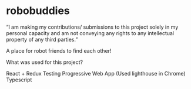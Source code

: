 # robobuddies

“I am making my contributions/ submissions to this project solely in my personal capacity and am not conveying any rights to any intellectual property of any third parties.”

A place for robot friends to find each other! 

What was used for this project?

React + Redux
Testing 
Progressive Web App (Used lighthouse in Chrome)
Typescript
